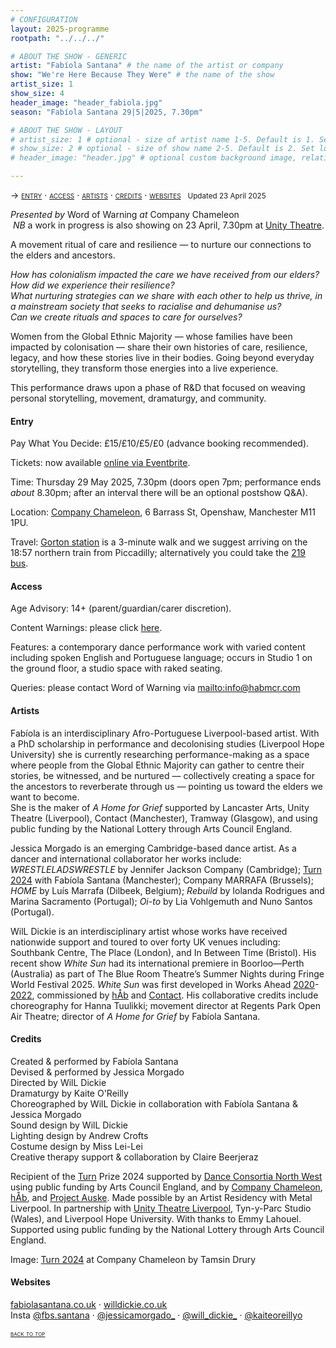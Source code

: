 ```yaml
---
# CONFIGURATION
layout: 2025-programme
rootpath: "../../../"

# ABOUT THE SHOW - GENERIC
artist: "Fabíola Santana" # the name of the artist or company
show: "We're Here Because They Were" # the name of the show
artist_size: 1
show_size: 4
header_image: "header_fabiola.jpg"
season: "Fabíola Santana 29|5|2025, 7.30pm"

# ABOUT THE SHOW - LAYOUT
# artist_size: 1 # optional - size of artist name 1-5. Default is 1. Set longer names to lower values
# show_size: 2 # optional - size of show name 2-5. Default is 2. Set longer names to lower values
# header_image: "header.jpg" # optional custom background image, relative to current page

---
```

<span style='font-variant: small-caps'>→ [entry](/current/2025/santana/#entry) · [access](/current/2025/santana/#access) · [artists](/current/2025/santana/#artists) · [credits](/current/2025/santana/#credits) · [websites](/current/2025/santana/#websites)</span>&ensp; <small>Updated 23 April 2025</small>        
           
*Presented by* Word of Warning *at* Company Chameleon<br>&nbsp;*NB* a work in progress is also showing on 23 April, 7.30pm at <a href="https://unitytheatreliverpool.co.uk/whats-on/were-here-because-they-were" target="_blank">Unity Theatre</a>.        
         
A movement ritual of care and resilience — to nurture our connections to the elders and ancestors.          

*How has colonialism impacted the care we have received from our elders?<br>How did we experience their resilience?<br>What nurturing strategies can we share with each other to help us thrive, in a mainstream society that seeks to racialise and dehumanise us?<br>Can we create rituals and spaces to care for ourselves?*         
         
Women from the Global Ethnic Majority — whose families have been impacted by colonisation — share their own histories of care, resilience, legacy, and how these stories live in their bodies. Going beyond everyday storytelling, they transform those energies into a live experience.

This performance draws upon a phase of R&D that focused on weaving personal storytelling, movement, dramaturgy, and community.         
         
#### Entry          
Pay What You Decide: £15/£10/£5/£0 (advance booking recommended).        
         
Tickets: now available <a href="https://www.eventbrite.com/e/1306671131529" target="_blank">online via Eventbrite</a>.        
         
Time: Thursday 29 May 2025, 7.30pm (doors open 7pm; performance ends *about* 8.30pm; after an interval there will be an optional postshow Q&A).         
             
Location: <a href="https://companychameleon.com/contact" target="_blank">Company Chameleon</a>, 6 Barrass St, Openshaw, Manchester M11 1PU.         
         
Travel: <a href="https://nationalrail.co.uk/stations/gorton" target="_blank">Gorton station</a> is a 3-minute walk and we suggest arriving on the 18:57 northern train from Piccadilly; alternatively you could take the <a href="https://tfgm.com/travel-updates/live-departures/bus/219-manchester-city-centre" target="_blank">219 bus</a>.         
        
#### Access         
Age Advisory: 14+ (parent/guardian/carer discretion).        
         
Content Warnings: please click [here](/warnings).         
        
Features: a contemporary dance performance work with varied content including spoken English and Portuguese language; occurs in Studio 1 on the ground floor, a studio space with raked seating.         
         
Queries: please contact Word of Warning via <mailto:info@habmcr.com>        
         
#### Artists        
Fabíola is an interdisciplinary Afro-Portuguese Liverpool-based artist. With a PhD scholarship in performance and decolonising studies (Liverpool Hope University) she is currently researching performance-making as a space where people from the Global Ethnic Majority can gather to centre their stories, be witnessed, and be nurtured — collectively creating a space for the ancestors to reverberate through us — pointing us toward the elders we want to become.<br>She is the maker of *A Home for Grief* supported by Lancaster Arts, Unity Theatre (Liverpool), Contact (Manchester), Tramway (Glasgow), and using public funding by the National Lottery through Arts Council England.          
          
Jessica Morgado is an emerging Cambridge-based dance artist. As a dancer and international collaborator her works include: *WRESTLELADSWRESTLE* by Jennifer Jackson Company (Cambridge); [Turn 2024](/archive/2024-turn) with Fabíola Santana (Manchester); Company MARRAFA (Brussels); *HOME* by Luís Marrafa (Dilbeek, Belgium); *Rebuild* by Iolanda Rodrigues and Marina Sacramento (Portugal); *Oi-to* by Lia Vohlgemuth and Nuno Santos (Portugal).         
         
WilL Dickie is an interdisciplinary artist whose works have received nationwide support and toured to over forty UK venues including: Southbank Centre, The Place (London), and In Between Time (Bristol). His recent show *White Sun* had its international premiere in Boorloo—Perth (Australia) as part of The Blue Room Theatre’s Summer Nights during Fringe World Festival 2025. *White Sun* was first developed in Works Ahead [2020](/archive/2020-spring/dickie)-[2022](/archive/2022-worksahead/dickie), commissioned by [hÅb](/hab) and <a href="https://contactmcr.com" target="_blank">Contact</a>. His collaborative credits include choreography for Hanna Tuulikki; movement director at Regents Park Open Air Theatre; director of *A Home for Grief* by Fabíola Santana.         
         
#### Credits         
Created & performed by Fabíola Santana<br>Devised & performed by Jessica Morgado<br>Directed by WilL Dickie<br>Dramaturgy by Kaite O'Reilly<br>Choreographed by WilL Dickie in collaboration with Fabíola Santana & Jessica Morgado<br>Sound design by WilL Dickie<br>Lighting design by Andrew Crofts<br>Costume design by Miss Lei-Lei<br>Creative therapy support & collaboration by Claire Beerjeraz         
         
Recipient of the [Turn](/hab/turn) Prize 2024 supported by <a href="https://danceconsortianorthwest.org" target="_blank">Dance Consortia North West</a> using public funding by Arts Council England, and by <a href="https://companychameleon.com" target="_blank">Company Chameleon</a>, [hÅb](/hab), and <a href="https://projectauske.com" target="_blank">Project Auske</a>. Made possible by an Artist Residency with Metal Liverpool. In partnership with <a href="https://unitytheatreliverpool.co.uk/whats-on/were-here-because-they-were" target="_blank">Unity Theatre Liverpool</a>, Tyn-y-Parc Studio (Wales), and Liverpool Hope University. With thanks to Emmy Lahouel. Supported using public funding by the National Lottery through Arts Council England.          
         
Image: [Turn 2024](/archive/2024-turn) at Company Chameleon by Tamsin Drury         
         
#### Websites        
<a href="https://fabiolasantana.co.uk" target="_blank">fabiolasantana.co.uk</a> · <a href="https://willdickie.co.uk" target="_blank">willdickie.co.uk</a><br>Insta <a href="https://instagram.com/fbs.santana" target="_blank">@fbs.santana</a> · <a href="https://instagram.com/jessicamorgado_" target="_blank">@jessicamorgado_</a> · <a href="https://instagram.com/will_dickie_" target="_blank">@will_dickie_</a> · <a href="https://instagram.com/kaiteoreillyo" target="_blank">@kaiteoreillyo</a>       
        
<small><span style='font-variant: small-caps'>[back to top](/current/2025/santana)</span></small>
